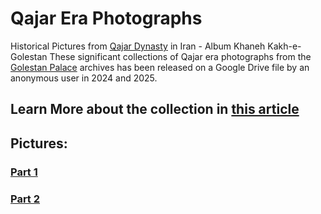 # Qajar Era Photographs 
Historical Pictures from [Qajar Dynasty](https://en.wikipedia.org/wiki/Qajar_Iran) in Iran - Album Khaneh Kakh-e-Golestan
These significant collections of Qajar era photographs from the [Golestan Palace](https://en.wikipedia.org/wiki/Golestan_Palace) archives has been released on a Google Drive file by an anonymous user in 2024 and 2025. 

## Learn More about the collection in [this article ](https://thepersianmag.com/the-unveiling-of-qajar-era-photographs-a-cultural-treasure-released-to-the-public/?utm_source=chatgpt.com)

## Pictures: 
   ### [Part 1](https://drive.google.com/drive/folders/1XVE6EGD8kYnR2G8rR_Dc0JKYi9ykA0vg)
   ### [Part 2](https://drive.google.com/drive/u/0/folders/1WYg9RPVIRSvqOHyKdUqQt1mD7UuL9gN_)
